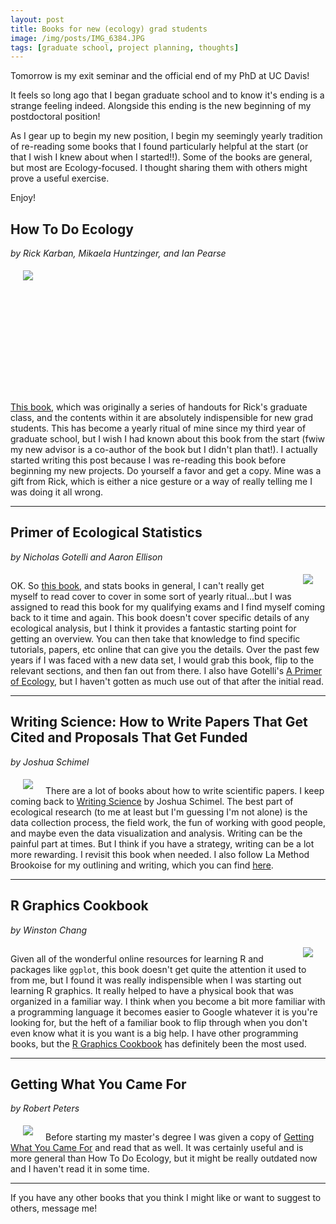 ```yaml
---
layout: post
title: Books for new (ecology) grad students
image: /img/posts/IMG_6384.JPG
tags: [graduate school, project planning, thoughts]
---
```


Tomorrow is my exit seminar and the official end of my PhD at UC Davis!

It feels so long ago that I began graduate school and to know it's ending is a strange feeling indeed. Alongside this ending is the new beginning of my postdoctoral position! 

As I gear up to begin my new position, I begin my seemingly yearly tradition of re-reading some books that I found particularly helpful at the start (or that I wish I knew about when I started!!). Some of the books are general, but most are Ecology-focused. I thought sharing them with others might prove a useful exercise. 

Enjoy!

## How To Do Ecology
_by Rick Karban, Mikaela Huntzinger, and Ian Pearse_

<a href="https://www.amazon.com/How-Do-Ecology-Concise-Handbook/dp/0691161763/ref=as_li_ss_il?keywords=how+to+do+ecology&qid=1570573951&sr=8-1&linkCode=li2&tag=johnmola-20&linkId=872874f9e4974d56648e71838bccb58c&language=en_US" target="_blank"><img align="left" border="0" hspace="20" vspace="5" src="//ws-na.amazon-adsystem.com/widgets/q?_encoding=UTF8&ASIN=0691161763&Format=_SL160_&ID=AsinImage&MarketPlace=US&ServiceVersion=20070822&WS=1&tag=johnmola-20&language=en_US" ></a><img src="https://ir-na.amazon-adsystem.com/e/ir?t=johnmola-20&language=en_US&l=li2&o=1&a=0691161763" width="1" height="1" border="0" alt="" style="border:none !important; margin:100px !important;" />

[This book](https://amzn.to/2IxfqsC), which was originally a series of handouts for Rick's graduate class, and the contents within it are absolutely indispensible for new grad students. This has become a yearly ritual of mine since my third year of graduate school, but I wish I had known about this book from the start (fwiw my new advisor is a co-author of the book but I didn't plan that!). I actually started writing this post because I was re-reading this book before beginning my new projects. Do yourself a favor and get a copy. Mine was a gift from Rick, which is either a nice gesture or a way of really telling me I was doing it all wrong. 

***

## Primer of Ecological Statistics
_by Nicholas Gotelli and Aaron Ellison_

<a href="https://www.amazon.com/Primer-Ecological-Statistics-Nicholas-Gotelli/dp/1605350648/ref=as_li_ss_il?keywords=primer+of+ecology+statistics&qid=1570576688&sr=8-1&linkCode=li2&tag=johnmola-20&linkId=4313637d4623c6b829c569e8221fa14f&language=en_US" target="_blank"><img border="0" align="right" hspace="20" vspace="5"  src="//ws-na.amazon-adsystem.com/widgets/q?_encoding=UTF8&ASIN=1605350648&Format=_SL160_&ID=AsinImage&MarketPlace=US&ServiceVersion=20070822&WS=1&tag=johnmola-20&language=en_US" ></a><img src="https://ir-na.amazon-adsystem.com/e/ir?t=johnmola-20&language=en_US&l=li2&o=1&a=1605350648" width="1" height="1" border="0" alt="" style="border:none !important; margin:0px !important;" />

OK. So [this book](https://amzn.to/30UEtMB), and stats books in general, I can't really get myself to read cover to cover in some sort of yearly ritual...but I was assigned to read this book for my qualifying exams and I find myself coming back to it time and again. This book doesn't cover specific details of any ecological analysis, but I think it provides a fantastic starting point for getting an overview. You can then take that knowledge to find specific tutorials, papers, etc online that can give you the details. Over the past few years if I was faced with a new data set, I would grab this book, flip to the relevant sections, and then fan out from there. I also have Gotelli's [A Primer of Ecology](https://amzn.to/320zBXA), but I haven't gotten as much use out of that after the initial read. 

***

## Writing Science: How to Write Papers That Get Cited and Proposals That Get Funded
_by Joshua Schimel_

<a href="https://www.amazon.com/Writing-Science-Papers-Proposals-Funded/dp/0199760241/ref=as_li_ss_il?keywords=writing+papers+that+get+cited&qid=1570577003&sr=8-1&linkCode=li2&tag=johnmola-20&linkId=602b185e5aebf5e2e3f122d59661b33d&language=en_US" target="_blank"><img border="0" align="left" hspace="20" vspace="5" src="//ws-na.amazon-adsystem.com/widgets/q?_encoding=UTF8&ASIN=0199760241&Format=_SL160_&ID=AsinImage&MarketPlace=US&ServiceVersion=20070822&WS=1&tag=johnmola-20&language=en_US" ></a><img src="https://ir-na.amazon-adsystem.com/e/ir?t=johnmola-20&language=en_US&l=li2&o=1&a=0199760241" width="1" height="1" border="0" alt="" style="border:none !important; margin:0px !important;" />

There are a lot of books about how to write scientific papers. I keep coming back to [Writing Science](https://amzn.to/30U9eRL) by Joshua Schimel. The best part of ecological research (to me at least but I'm guessing I'm not alone) is the data collection process, the field work, the fun of working with good people, and maybe even the data visualization and analysis. Writing can be the painful part at times. But I think if you have a strategy, writing can be a lot more rewarding. I revisit this book when needed. I also follow La Method Brookoise for my outlining and writing, which you can find [here](https://conservationbytes.com/2012/10/22/how-to-write-a-scientific-paper/).  


***

## R Graphics Cookbook
_by Winston Chang_

<a href="https://www.amazon.com/Graphics-Cookbook-Practical-Recipes-Visualizing/dp/1491978600/ref=as_li_ss_il?crid=1K31LK8VXS6YG&keywords=r+graphics+cookbook&qid=1570576023&sprefix=R+graphics,aps,242&sr=8-3&linkCode=li2&tag=johnmola-20&linkId=0ab4dc658e3e35bd03f0e4cd2b41632a&language=en_US" target="_blank"><img border="0" align="right" hspace="20" vspace="5" src="//ws-na.amazon-adsystem.com/widgets/q?_encoding=UTF8&ASIN=1491978600&Format=_SL160_&ID=AsinImage&MarketPlace=US&ServiceVersion=20070822&WS=1&tag=johnmola-20&language=en_US" ></a><img src="https://ir-na.amazon-adsystem.com/e/ir?t=johnmola-20&language=en_US&l=li2&o=1&a=1491978600" width="1" height="1" border="0" alt="" style="border:none !important; margin:0px !important;" />

Given all of the wonderful online resources for learning R and packages like `ggplot`, this book doesn't get quite the attention it used to from me, but I found it was really indispensible when I was starting out learning R graphics. It really helped to have a physical book that was organized in a familiar way. I think when you become a bit more familiar with a programming language it becomes easier to Google whatever it is you're looking for, but the heft of a familiar book to flip through when you don't even know what it is you want is a big help. I have other programming books, but the [R Graphics Cookbook](https://amzn.to/2otPgjA) has definitely been the most used. 

***

## Getting What You Came For
_by Robert Peters_

<a href="https://www.amazon.com/Getting-What-You-Came-Students/dp/0374524777/ref=as_li_ss_il?keywords=getting+what+you+came+for&qid=1570574003&sr=8-1&linkCode=li2&tag=johnmola-20&linkId=28a1de40cf7f7ccd59226458407696ff&language=en_US" target="_blank"><img border="0" align="left" hspace="20" vspace="5"  src="//ws-na.amazon-adsystem.com/widgets/q?_encoding=UTF8&ASIN=0374524777&Format=_SL160_&ID=AsinImage&MarketPlace=US&ServiceVersion=20070822&WS=1&tag=johnmola-20&language=en_US" ></a><img src="https://ir-na.amazon-adsystem.com/e/ir?t=johnmola-20&language=en_US&l=li2&o=1&a=0374524777" width="1" height="1" border="0" alt="" style="border:none !important; margin:0px !important;" />

Before starting my master's degree I was given a copy of [Getting What You Came For](https://amzn.to/2pXjnk1) and read that as well. It was certainly useful and is more general than How To Do Ecology, but it might be really outdated now and I haven't read it in some time. 

***

If you have any other books that you think I might like or want to suggest to others, message me! 